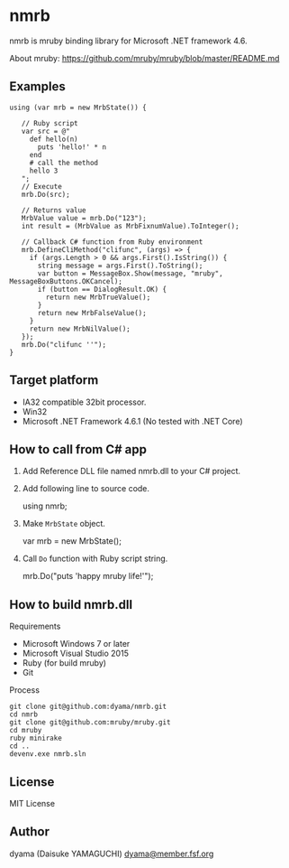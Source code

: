 # nmrb
nmrb is mruby binding library for Microsoft .NET framework 4.6.

About mruby: https://github.com/mruby/mruby/blob/master/README.md

## Examples

    using (var mrb = new MrbState()) {
    
       // Ruby script
       var src = @"
         def hello(n)
           puts 'hello!' * n
         end
         # call the method
         hello 3
       ";
       // Execute
       mrb.Do(src);
    
       // Returns value
       MrbValue value = mrb.Do("123");
       int result = (MrbValue as MrbFixnumValue).ToInteger();
       
       // Callback C# function from Ruby environment
       mrb.DefineCliMethod("clifunc", (args) => {
         if (args.Length > 0 && args.First().IsString()) {
           string message = args.First().ToString();
           var button = MessageBox.Show(message, "mruby", MessageBoxButtons.OKCancel);
           if (button == DialogResult.OK) {
             return new MrbTrueValue();
           }
           return new MrbFalseValue();
         }
         return new MrbNilValue();
       });
       mrb.Do("clifunc ''");
    }

## Target platform

* IA32 compatible 32bit processor.
* Win32
* Microsoft .NET Framework 4.6.1 (No tested with .NET Core)

## How to call from C# app

1. Add Reference DLL file named nmrb.dll to your C# project.
2. Add following line to source code.

    using nmrb;
    
3. Make `MrbState` object.

    var mrb = new MrbState();
    
4. Call `Do` function with Ruby script string.

    mrb.Do("puts 'happy mruby life!'");
    
## How to build nmrb.dll

Requirements

* Microsoft Windows 7 or later
* Microsoft Visual Studio 2015
* Ruby (for build mruby)
* Git

Process

    git clone git@github.com:dyama/nmrb.git
    cd nmrb
    git clone git@github.com:mruby/mruby.git
    cd mruby
    ruby minirake
    cd ..
    devenv.exe nmrb.sln

## License

MIT License

## Author

dyama (Daisuke YAMAGUCHI) dyama@member.fsf.org

    
